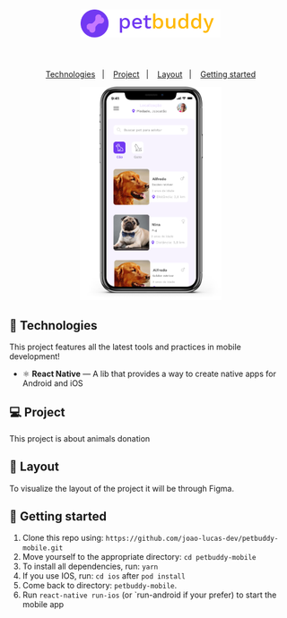 <h1 align="center">
  <img src=".github/logo.png" alt="petbuddy" width="250px" />
</h1>

<br>

<p align="center">
  <a href="#rocket-technologies">Technologies</a>&nbsp;&nbsp;&nbsp;|&nbsp;&nbsp;&nbsp;
  <a href="#-project">Project</a>&nbsp;&nbsp;&nbsp;|&nbsp;&nbsp;&nbsp;
  <a href="#-layout">Layout</a>&nbsp;&nbsp;&nbsp;|&nbsp;&nbsp;&nbsp;
  <a href="#electric_plug-getting-started">Getting started</a>
</p>

<p align="center">
  <img alt="Mockup" src=".github/mockup.png" width="50%">
</p>

## :rocket: Technologies

This project features all the latest tools and practices in mobile development!

- ⚛️ **React Native** — A lib that provides a way to create native apps for Android and iOS


## 💻 Project

This project is about animals donation

## 🔖 Layout

To visualize the layout of the project it will be through Figma.

## :electric_plug: Getting started

1. Clone this repo using: `https://github.com/joao-lucas-dev/petbuddy-mobile.git`
2. Move yourself to the appropriate directory: `cd petbuddy-mobile`
3. To install all dependencies, run: `yarn`
4. If you use IOS, run: `cd ios` after `pod install`
5. Come back to directory: `petbuddy-mobile`.
6. Run `react-native run-ios` (or `run-android if your prefer) to start the mobile app

